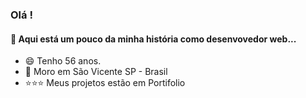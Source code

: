 ### Olá !
####   :rocket: Aqui está um pouco da minha história como desenvovedor web... 

- :smile:  Tenho 56 anos.
- :house_with_garden: Moro em São Vicente SP - Brasil
- :star::star::star: Meus projetos estão em Portifolio

<!--
**aejepsen/aejepsen** is a ✨ _special_ ✨ repository because its `README.md` (this file) appears on your GitHub profile.

Here are some ideas to get you started:
👋 
:hearts:
- :star:
- 🔭 I’m currently working on ...
- 🌱 I’m currently learning ...
- 👯 I’m looking to collaborate on ...
- 🤔 I’m looking for help with ...
- 💬 Ask me about ...
- 📫 How to reach me: ...
- 😄 Pronouns: ...
- ⚡ Fun fact: ...
:house::house_with_garden::octocat::phone::rocket::smile::star:
-->
